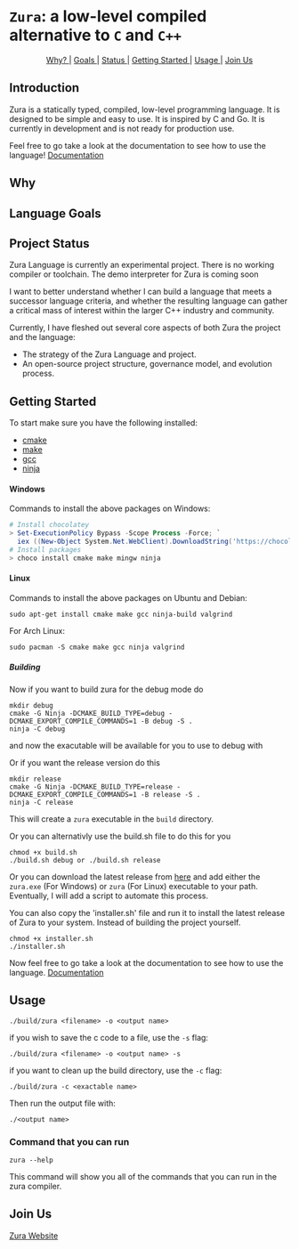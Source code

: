 # `Zura`: a low-level compiled alternative to `C` and `C++`

<p align="center">
  <a href="#why"> Why? </a> |
  <a href="#language-goals"> Goals </a> |
  <a href="#Project-Status"> Status </a> |
  <a href="#Getting-Started"> Getting Started </a> |
  <a href="#usage"> Usage </a> |
  <a href="#join-us"> Join Us </a>
</p>

## Introduction

Zura is a statically typed, compiled, low-level programming language. It is designed to be simple and easy to use. It is inspired by C and Go. It is currently in development and is not ready for production use.

Feel free to go take a look at the documentation to see how to use the language!
[Documentation](sample/SAMPLE.md)

## Why

## Language Goals

## Project Status

Zura Language is currently an experimental project. There is no working
compiler or toolchain. The demo interpreter for Zura is coming soon

I want to better understand whether I can build a language that meets a
successor language criteria, and whether the resulting language can gather a
critical mass of interest within the larger C++ industry and community.

Currently, I have fleshed out several core aspects of both Zura the project
and the language:

- The strategy of the Zura Language and project.
- An open-source project structure, governance model, and evolution process.

## Getting Started

To start make sure you have the following installed:

- [cmake](https://cmake.org/)
- [make](https://www.gnu.org/software/make/)
- [gcc](https://gcc.gnu.org/)
- [ninja](https://ninja-build.org/)

#### Windows

Commands to install the above packages on Windows:

```powershell
# Install chocolatey
> Set-ExecutionPolicy Bypass -Scope Process -Force; `
  iex ((New-Object System.Net.WebClient).DownloadString('https://chocolatey.org/install.ps1'))
# Install packages
> choco install cmake make mingw ninja
```

#### Linux

Commands to install the above packages on Ubuntu and Debian:

```console
sudo apt-get install cmake make gcc ninja-build valgrind
```

For Arch Linux:

```console
sudo pacman -S cmake make gcc ninja valgrind 
```

##### Building

Now if you want to build zura for the debug mode do

```console
mkdir debug
cmake -G Ninja -DCMAKE_BUILD_TYPE=debug -DCMAKE_EXPORT_COMPILE_COMMANDS=1 -B debug -S .
ninja -C debug
```

and now the exacutable will be available for you to use to debug with

Or if you want the release version do this

```console
mkdir release
cmake -G Ninja -DCMAKE_BUILD_TYPE=release -DCMAKE_EXPORT_COMPILE_COMMANDS=1 -B release -S .
ninja -C release
```

This will create a `zura` executable in the `build` directory.

Or you can alternativly use the build.sh file to do this for you

```console
chmod +x build.sh
./build.sh debug or ./build.sh release
```

Or you can download the latest release from [here](https://github.com/TheDevConnor/Zura-Transpiled/releases/tag/pre-release) and add either the `zura.exe` (For Windows) or `zura` (For Linux) executable to your path.
Eventually, I will add a script to automate this process.

You can also copy the 'installer.sh' file and run it to install the latest release of Zura to your system.
Instead of building the project yourself.

```console
chmod +x installer.sh
./installer.sh
```

<!-- sample/SAMPLE.md -->
Now feel free to go take a look at the documentation to see how to use the language.
[Documentation](sample/SAMPLE.md)

## Usage

```console
./build/zura <filename> -o <output name>
```

if you wish to save the c code to a file, use the `-s` flag:

```console
./build/zura <filename> -o <output name> -s
```

if you want to clean up the build directory, use the `-c` flag:

```console
./build/zura -c <exactable name>
```

Then run the output file with:

```console
./<output name>
```

### Command that you can run

```console
zura --help
```

This command will show you all of the commands that you can run in the zura compiler.

## Join Us

[Zura Website](https://zuralang.co/)
